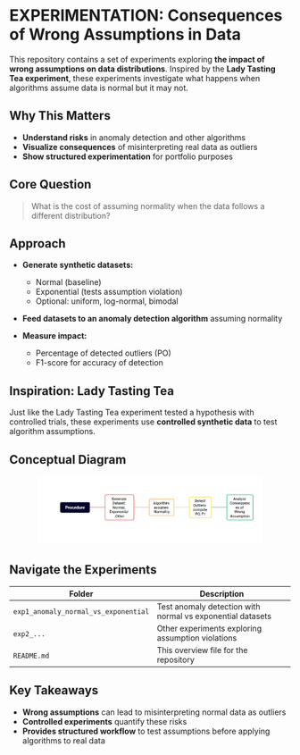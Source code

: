 # EXPERIMENTATION: Consequences of Wrong Assumptions in Data

This repository contains a set of experiments exploring **the impact of wrong assumptions on data distributions**. Inspired by the **Lady Tasting Tea experiment**, these experiments investigate what happens when algorithms assume data is normal but it may not.

## Why This Matters

- **Understand risks** in anomaly detection and other algorithms  
- **Visualize consequences** of misinterpreting real data as outliers  
- **Show structured experimentation** for portfolio purposes  

## Core Question

> What is the cost of assuming normality when the data follows a different distribution?  

## Approach

- **Generate synthetic datasets:**  
  - Normal (baseline)  
  - Exponential (tests assumption violation)  
  - Optional: uniform, log-normal, bimodal  

- **Feed datasets to an anomaly detection algorithm** assuming normality  

- **Measure impact:**  
  - Percentage of detected outliers (PO)  
  - F1-score for accuracy of detection  

## Inspiration: Lady Tasting Tea

Just like the Lady Tasting Tea experiment tested a hypothesis with controlled trials, these experiments use **controlled synthetic data** to test algorithm assumptions. 


## Conceptual Diagram

<p align="center">
 <img src="Procedure.PNG" alt="Procedure Diagram" width="400">
</p>


## Navigate the Experiments

| Folder | Description |
|--------|-------------|
| `exp1_anomaly_normal_vs_exponential` | Test anomaly detection with normal vs exponential datasets |
| `exp2_...` | Other experiments exploring assumption violations |
| `README.md` | This overview file for the repository |

## Key Takeaways

- **Wrong assumptions** can lead to misinterpreting normal data as outliers  
- **Controlled experiments** quantify these risks  
- **Provides structured workflow** to test assumptions before applying algorithms to real data
